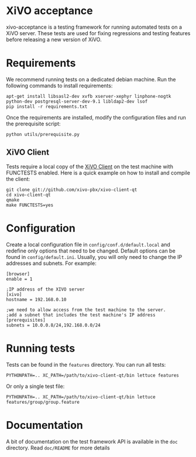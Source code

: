 XiVO acceptance
===============

xivo-acceptance is a testing framework for running automated tests on a XiVO
server. These tests are used for fixing regressions and testing features before
releasing a new version of XiVO.

Requirements
============

We recommend running tests on a dedicated debian machine. Run the following
commands to install requirements:

    apt-get install libsasl2-dev xvfb xserver-xephyr linphone-nogtk python-dev postgresql-server-dev-9.1 libldap2-dev lsof
    pip install -r requirements.txt

Once the requirements are installed, modify the configuration files and run the prerequisite script:

    python utils/prerequisite.py

XiVO Client
-----------

Tests require a local copy of the [XiVO Client](http://github.com/xivo-pbx/xivo-client-qt)
on the test machine with FUNCTESTS enabled. Here is a quick example on how to
install and compile the client:

    git clone git://github.com/xivo-pbx/xivo-client-qt
    cd xivo-client-qt
    qmake
    make FUNCTESTS=yes


Configuration
=============

Create a local configuration file in ```config/conf.d/default.local``` and
redefine only options that need to be changed. Default options can be found in
```config/default.ini```. Usually, you will only need to change the IP
addresses and subnets. For example:

    [browser]
    enable = 1

    ;IP address of the XIVO server
    [xivo]
    hostname = 192.168.0.10

    ;we need to allow access from the test machine to the server.
    ;add a subnet that includes the test machine's IP address
    [prerequisites]
    subnets = 10.0.0.8/24,192.168.0.0/24


Running tests
=============

Tests can be found in the ```features``` directory. You can run all tests:

    PYTHONPATH=.. XC_PATH=/path/to/xivo-client-qt/bin lettuce features

Or only a single test file:

    PYTHONPATH=.. XC_PATH=/path/to/xivo-client-qt/bin lettuce features/group/group.feature


Documentation
=============

A bit of documentation on the test framework API is available in the ```doc```
directory.  Read ```doc/README``` for more details
